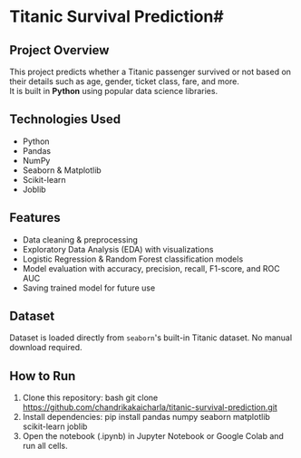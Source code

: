 
# Titanic Survival Prediction#
## Project Overview
This project predicts whether a Titanic passenger survived or not based on their details such as age, gender, ticket class, fare, and more.  
It is built in **Python** using popular data science libraries.
## Technologies Used
- Python
- Pandas
- NumPy
- Seaborn & Matplotlib
- Scikit-learn
- Joblib
## Features
- Data cleaning & preprocessing
- Exploratory Data Analysis (EDA) with visualizations
- Logistic Regression & Random Forest classification models
- Model evaluation with accuracy, precision, recall, F1-score, and ROC AUC
- Saving trained model for future use
## Dataset
Dataset is loaded directly from `seaborn`'s built-in Titanic dataset. No manual download required.
##  How to Run
1. Clone this repository:
   bash
   git clone https://github.com/chandrikakaicharla/titanic-survival-prediction.git
2. Install dependencies: pip install pandas numpy seaborn matplotlib scikit-learn joblib
3. Open the notebook (.ipynb) in Jupyter Notebook or Google Colab and run all cells.

